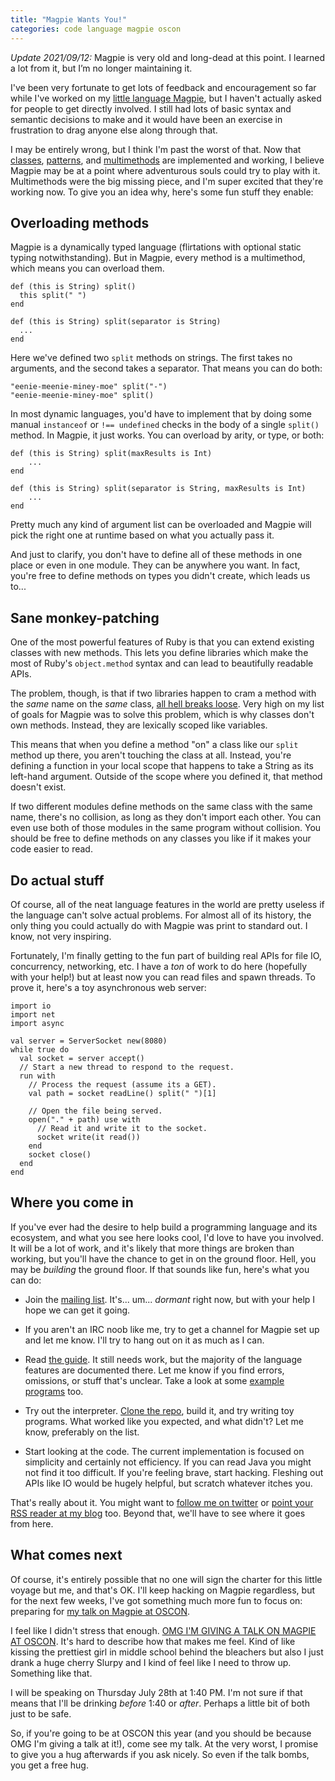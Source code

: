 ```yaml
---
title: "Magpie Wants You!"
categories: code language magpie oscon
---
```


<div class="update">
<p><em>Update 2021/09/12:</em> Magpie is very old and long-dead at this point. I learned a lot from it, but I&rsquo;m no longer maintaining it.
</p>
</div>

I've been very fortunate to get lots of feedback and encouragement so far while
I've worked on my [little language Magpie][magpie], but I haven't actually asked
for people to get directly involved. I still had lots of basic syntax and
semantic decisions to make and it would have been an exercise in frustration to
drag anyone else along through that.

[magpie]: https://magpie-lang.org/

I may be entirely wrong, but I think I'm past the worst of that. Now that
[classes][], [patterns][], and [multimethods][] are implemented and working, I
believe Magpie may be at a point where adventurous souls could try to play with
it. Multimethods were the big missing piece, and I'm super excited that they're
working now. To give you an idea why, here's some fun stuff they enable:

[classes]: http://magpie-lang.org/classes.html
[patterns]: http://magpie-lang.org/patterns.html
[multimethods]: http://magpie-lang.org/multimethods.html

## Overloading methods

Magpie is a dynamically typed language (flirtations with optional static typing
notwithstanding). But in Magpie, every method is a multimethod, which means you
can overload them.

```magpie
def (this is String) split()
  this split(" ")
end

def (this is String) split(separator is String)
  ...
end
```

Here we've defined two `split` methods on strings. The first takes no
arguments, and the second takes a separator. That means you can do both:

```magpie
"eenie-meenie-miney-moe" split("-")
"eenie-meenie-miney-moe" split()
```

In most dynamic languages, you'd have to implement that by doing some manual
`instanceof` or `!== undefined` checks in the body of a single `split()` method.
In Magpie, it just works. You can overload by arity, or type, or both:

```magpie
def (this is String) split(maxResults is Int)
    ...
end

def (this is String) split(separator is String, maxResults is Int)
    ...
end
```

Pretty much any kind of argument list can be overloaded and Magpie will pick the
right one at runtime based on what you actually pass it.

And just to clarify, you don't have to define all of these methods in one place
or even in one module. They can be anywhere you want. In fact, you're free to
define methods on types you didn't create, which leads us to...

## Sane monkey-patching

One of the most powerful features of Ruby is that you can extend existing
classes with new methods. This lets you define libraries which make the most of
Ruby's `object.method` syntax and can lead to beautifully readable APIs.

The problem, though, is that if two libraries happen to cram a method with the
*same* name on the *same* class, [all hell breaks loose][hell]. Very high on my
list of goals for Magpie was to solve this problem, which is why classes don't
own methods. Instead, they are lexically scoped like variables.

[hell]: https://web.archive.org/web/20110809115625/http://www.benjamincoe.com/post/6234388028/why-i-hate-ruby-or-at-least-some-common-practices-of

This means that when you define a method "on" a class like our `split` method up
there, you aren't touching the class at all. Instead, you're defining a function
in your local scope that happens to take a String as its left-hand argument.
Outside of the scope where you defined it, that method doesn't exist.

If two different modules define methods on the same class with the same name,
there's no collision, as long as they don't import each other. You can even use
both of those modules in the same program without collision. You should be free
to define methods on any classes you like if it makes your code easier to read.

## Do actual stuff

Of course, all of the neat language features in the world are pretty useless if
the language can't solve actual problems. For almost all of its history, the
only thing you could actually do with Magpie was print to standard out. I know,
not very inspiring.

Fortunately, I'm finally getting to the fun part of building real APIs for file
IO, concurrency, networking, etc. I have a *ton* of work to do here (hopefully
with your help!) but at least now you can read files and spawn threads. To prove
it, here's a toy asynchronous web server:

```magpie
import io
import net
import async

val server = ServerSocket new(8080)
while true do
  val socket = server accept()
  // Start a new thread to respond to the request.
  run with
    // Process the request (assume its a GET).
    val path = socket readLine() split(" ")[1]

    // Open the file being served.
    open("." + path) use with
      // Read it and write it to the socket.
      socket write(it read())
    end
    socket close()
  end
end
```

## Where you come in

If you've ever had the desire to help build a programming language and its
ecosystem, and what you see here looks cool, I'd love to have you involved. It
will be a lot of work, and it's likely that more things are broken than working,
but you'll have the chance to get in on the ground floor. Hell, you may be
*building* the ground floor. If that sounds like fun, here's what you can do:

*   Join the [mailing list][]. It's... um... *dormant* right now, but with your
    help I hope we can get it going.

*   If you aren't an IRC noob like me, try to get a channel for Magpie set up
    and let me know. I'll try to hang out on it as much as I can.

*   Read [the guide][magpie]. It still needs work, but the majority of the
    language features are documented there. Let me know if you find errors,
    omissions, or stuff that's unclear. Take a look at some [example programs][]
    too.

*   Try out the interpreter. [Clone the repo][repo], build it, and try writing
    toy programs. What worked like you expected, and what didn't? Let me know,
    preferably on the list.

*   Start looking at the code. The current implementation is focused on
    simplicity and certainly not efficiency. If you can read Java you might not
    find it too difficult. If you're feeling brave, start hacking. Fleshing out
    APIs like IO would be hugely helpful, but scratch whatever itches you.

[mailing list]: https://groups.google.com/g/magpie-lang?pli=1
[example programs]: https://github.com/munificent/magpie/tree/master/example
[repo]: https://github.com/munificent/magpie

That's really about it. You might want to [follow me on twitter][twitter] or
[point your RSS reader at my blog][blog] too. Beyond that, we'll have to see
where it goes from here.

[twitter]: https://twitter.com/munificentbob
[blog]: https://journal.stuffwithstuff.com

## What comes next

Of course, it's entirely possible that no one will sign the charter for this
little voyage but me, and that's OK. I'll keep hacking on Magpie regardless,
but for the next few weeks, I've got something much more fun to focus on:
preparing for [my talk on Magpie at OSCON][talk].

[talk]: https://web.archive.org/web/20111105005623/http://www.oscon.com/oscon2011/public/schedule/detail/18551

I feel like I didn't stress that enough. [OMG I'M GIVING A TALK ON MAGPIE AT
OSCON][talk]. It's hard to describe how that makes me feel. Kind of like kissing
the prettiest girl in middle school behind the bleachers but also I just drank a
huge cherry Slurpy and I kind of feel like I need to throw up. Something like
that.

I will be speaking on Thursday July 28th at 1:40 PM. I'm not sure if that means
that I'll be drinking *before* 1:40 or *after*. Perhaps a little bit of both
just to be safe.

So, if you're going to be at OSCON this year (and you should be because OMG I'm
giving a talk at it!), come see my talk. At the very worst, I promise to give
you a hug afterwards if you ask nicely. So even if the talk bombs, you get a
free hug.
